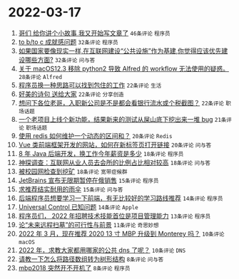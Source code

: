 # 2022-03-17

1. [哥们 给你讲个小故事 我又开始写文章了](https://www.v2ex.com/t/840926) `46条评论` `程序员`
1. [to b/to c 成就感问题](https://www.v2ex.com/t/840921) `32条评论` `程序员`
1. [如果国家要像现实一样,在互联网建设“公共设施”作为基建,你觉得应该优先建设哪些方面?](https://www.v2ex.com/t/840954) `32条评论` `问与答`
1. [关于 macOS12.3 移除 python2 导致 Alfred 的 workflow 无法使用的疑惑。](https://www.v2ex.com/t/840939) `28条评论` `Alfred`
1. [程序员换一种思路可以找到包住的工作](https://www.v2ex.com/t/840960) `22条评论` `生活`
1. [好美的诗句 送给大家](https://www.v2ex.com/t/840950) `22条评论` `分享创造`
1. [想问下各位老哥，入职新公司是不是都会看银行流水或个税截图？](https://www.v2ex.com/t/840920) `22条评论` `职场话题`
1. [一个老项目上线个新功能，结果新来的测试从屎山底下挖出来一堆 bug](https://www.v2ex.com/t/840955) `21条评论` `职场话题`
1. [使用 redis 如何维护一个动态的区间和？](https://www.v2ex.com/t/840956) `20条评论` `Redis`
1. [Vue 类前端框架开发的网站，如何在新标签页打开链接](https://www.v2ex.com/t/840945) `20条评论` `问与答`
1. [8 年 Java 后端开发，换工作今年薪资是多少](https://www.v2ex.com/t/840943) `18条评论` `程序员`
1. [神探调查：互联网从业人员去会所的比例占比相对较高](https://www.v2ex.com/t/840929) `18条评论` `问与答`
1. [被校园网检查到挖矿](https://www.v2ex.com/t/840925) `18条评论` `宽带症候群`
1. [JetBrains 宣布无限期暂停在俄销售](https://www.v2ex.com/t/840986) `15条评论` `程序员`
1. [求推荐结实耐用的雨伞](https://www.v2ex.com/t/840942) `15条评论` `问与答`
1. [后端程序员想要学习一下前端，有无比较好的学习路线推荐](https://www.v2ex.com/t/840973) `14条评论` `程序员`
1. [Universal Control 已知问题](https://www.v2ex.com/t/840932) `14条评论` `Apple`
1. [程序员们， 2022 年招聘技术技能首位是项目管理能力](https://www.v2ex.com/t/840924) `13条评论` `程序员`
1. [论“未来远程扫墓”的可行性与前景](https://www.v2ex.com/t/840957) `11条评论` `奇思妙想`
1. [2022 年 3 月，现在推荐 2020 13 寸 MBP 升级到 Monterey 吗？](https://www.v2ex.com/t/840940) `10条评论` `macOS`
1. [2022 年，求教大家都用哪家的公共 dns 了呢？](https://www.v2ex.com/t/840916) `10条评论` `DNS`
1. [请教一下怎么将路径数组转为树形结构](https://www.v2ex.com/t/840964) `8条评论` `问与答`
1. [mbp2018 突然开不开机了](https://www.v2ex.com/t/840915) `8条评论` `程序员`
